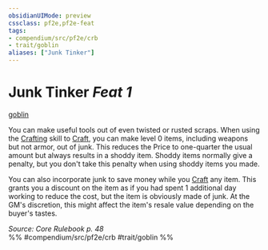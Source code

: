 ```yaml
---
obsidianUIMode: preview
cssclass: pf2e,pf2e-feat
tags:
- compendium/src/pf2e/crb
- trait/goblin
aliases: ["Junk Tinker"]
---
```

# Junk Tinker  *Feat 1*  
[goblin](rules/traits/goblin.md)  


You can make useful tools out of even twisted or rusted scraps. When using the [Crafting](compendium/skills.md#Crafting) skill to [Craft](rules/actions/craft.md), you can make level 0 items, including weapons but not armor, out of junk. This reduces the Price to one-quarter the usual amount but always results in a shoddy item. Shoddy items normally give a penalty, but you don't take this penalty when using shoddy items you made.

You can also incorporate junk to save money while you [Craft](rules/actions/craft.md) any item. This grants you a discount on the item as if you had spent 1 additional day working to reduce the cost, but the item is obviously made of junk. At the GM's discretion, this might affect the item's resale value depending on the buyer's tastes.

*Source: Core Rulebook p. 48*  
%% #compendium/src/pf2e/crb #trait/goblin %%